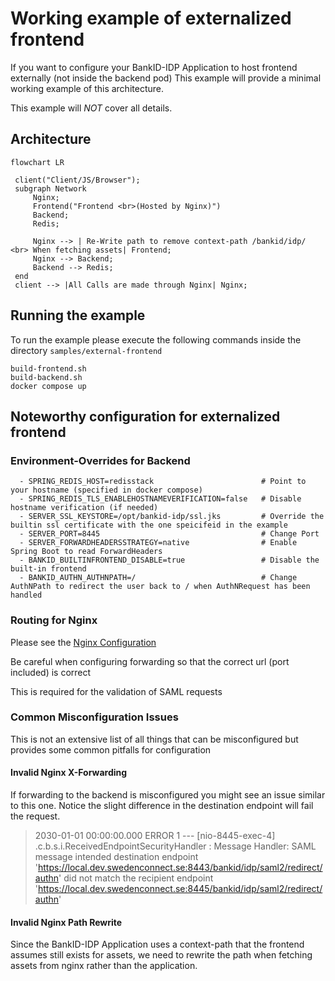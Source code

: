 # Working example of externalized frontend

If you want to configure your BankID-IDP Application to host frontend externally (not inside the backend pod)
This example will provide a minimal working example of this architecture. 

This example will _NOT_ cover all details. 

## Architecture
```mermaid
flowchart LR

 client("Client/JS/Browser");
 subgraph Network
     Nginx;
     Frontend("Frontend <br>(Hosted by Nginx)")
     Backend;
     Redis;
     
     Nginx --> | Re-Write path to remove context-path /bankid/idp/ <br> When fetching assets| Frontend;
     Nginx --> Backend;
     Backend --> Redis;
 end
 client --> |All Calls are made through Nginx| Nginx;
```

## Running the example
To run the example please execute the following commands inside the directory `samples/external-frontend`

```shell
build-frontend.sh
build-backend.sh
docker compose up
```
## Noteworthy configuration for externalized frontend

### Environment-Overrides for Backend
```
  - SPRING_REDIS_HOST=redisstack                        # Point to your hostname (specified in docker compose)
  - SPRING_REDIS_TLS_ENABLEHOSTNAMEVERIFICATION=false   # Disable hostname verification (if needed)
  - SERVER_SSL_KEYSTORE=/opt/bankid-idp/ssl.jks         # Override the builtin ssl certificate with the one speicifeid in the example
  - SERVER_PORT=8445                                    # Change Port
  - SERVER_FORWARDHEADERSSTRATEGY=native                # Enable Spring Boot to read ForwardHeaders
  - BANKID_BUILTINFRONTEND_DISABLE=true                 # Disable the built-in frontend
  - BANKID_AUTHN_AUTHNPATH=/                            # Change AuthNPath to redirect the user back to / when AuthNRequest has been handled
```
### Routing for Nginx
Please see the [Nginx Configuration](./nginx.conf)

Be careful when configuring forwarding so that the correct url (port included) is correct

This is required for the validation of SAML requests

### Common Misconfiguration Issues

This is not an extensive list of all things that can be misconfigured but provides some common pitfalls for configuration

#### Invalid Nginx X-Forwarding
If forwarding to the backend is misconfigured you might see an issue similar to this one. Notice the slight difference in the destination endpoint will fail the request.
> 2030-01-01 00:00:00.000 ERROR 1 --- [nio-8445-exec-4] .c.b.s.i.ReceivedEndpointSecurityHandler : Message Handler:  SAML message intended destination endpoint 'https://local.dev.swedenconnect.se:8443/bankid/idp/saml2/redirect/authn' did not match the recipient endpoint 'https://local.dev.swedenconnect.se:8445/bankid/idp/saml2/redirect/authn'

#### Invalid Nginx Path Rewrite
Since the BankID-IDP Application uses a context-path that the frontend assumes still exists for assets, we need to rewrite the path when fetching assets from nginx rather than the application.
